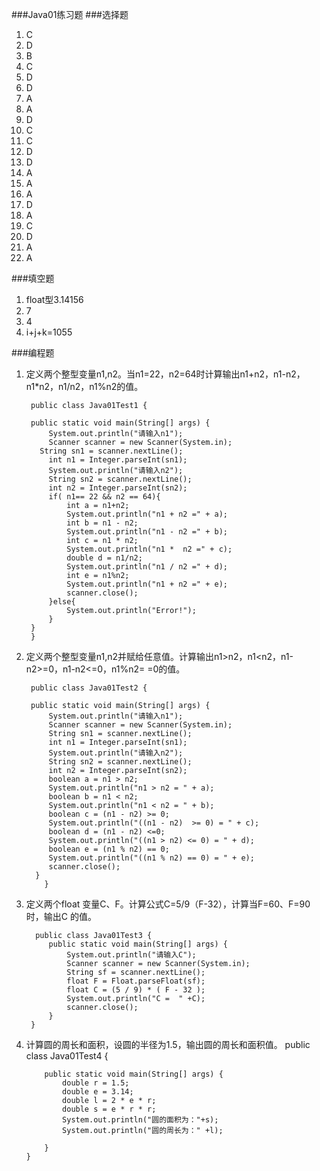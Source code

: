 ###Java01练习题
###选择题
1. C
2. D
3. B
4. C
5. D
6. D
7. A
8. A
9. D
10. C
11. C
12. D
13. D
14. A
15. A
16. A
17. D
18. A
19. C
20. D
21. A
22. A

###填空题
1. float型3.14156
2. 7
3. 4
4. i+j+k=1055

###编程题
1. 定义两个整型变量n1,n2。当n1=22，n2=64时计算输出n1+n2，n1-n2，n1*n2，n1/n2，n1%n2的值。

        public class Java01Test1 {

    	public static void main(String[] args) {
			System.out.println("请输入n1");
			Scanner scanner = new Scanner(System.in);
	  	  String sn1 = scanner.nextLine();
			int n1 = Integer.parseInt(sn1);
			System.out.println("请输入n2");
			String sn2 = scanner.nextLine();
			int n2 = Integer.parseInt(sn2);
			if( n1== 22 && n2 == 64){
				int a = n1+n2;
				System.out.println("n1 + n2 =" + a);
				int b = n1 - n2;
				System.out.println("n1 - n2 =" + b);
				int c = n1 * n2;
				System.out.println("n1 *  n2 =" + c);
				double d = n1/n2;
				System.out.println("n1 / n2 =" + d);
				int e = n1%n2;
				System.out.println("n1 + n2 =" + e);
				scanner.close();
			}else{
				System.out.println("Error!");
			}
	    }
        }
2. 定义两个整型变量n1,n2并赋给任意值。计算输出n1>n2，n1<n2，n1-n2>=0，n1-n2<=0，n1%n2= =0的值。

        public class Java01Test2 {

	    public static void main(String[] args) {
			System.out.println("请输入n1");
			Scanner scanner = new Scanner(System.in);
			String sn1 = scanner.nextLine();
			int n1 = Integer.parseInt(sn1);
			System.out.println("请输入n2");
			String sn2 = scanner.nextLine();
			int n2 = Integer.parseInt(sn2);
			boolean a = n1 > n2;
			System.out.println("n1 > n2 = " + a);
			boolean b = n1 < n2;
			System.out.println("n1 < n2 = " + b);
			boolean c = (n1 - n2) >= 0;
			System.out.println("((n1 - n2)  >= 0) = " + c);
			boolean d = (n1 - n2) <=0;
			System.out.println("((n1 > n2) <= 0) = " + d);
			boolean e = (n1 % n2) == 0;
			System.out.println("((n1 % n2) == 0) = " + e);
			scanner.close();
	     }
    	   }


3. 定义两个float 变量C、F。计算公式C=5/9（F-32），计算当F=60、F=90时，输出C 的值。

         public class Java01Test3 {
	    	public static void main(String[] args) {
				System.out.println("请输入C");
				Scanner scanner = new Scanner(System.in);
				String sf = scanner.nextLine();
				float F = Float.parseFloat(sf);
				float C = (5 / 9) * ( F - 32 );
				System.out.println("C =  " +C);
				scanner.close();
			}
		}

4.  计算圆的周长和面积，设圆的半径为1.5，输出圆的周长和面积值。
        public class Java01Test4 {

			public static void main(String[] args) {
				double r = 1.5;
				double e = 3.14;
				double l = 2 * e * r;
				double s = e * r * r;
				System.out.println("圆的面积为："+s);
				System.out.println("圆的周长为：" +l);

			}
		}